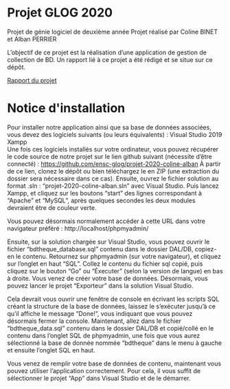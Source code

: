 # Projet GLOG 2020
Projet de génie logiciel de deuxième année
Projet réalisé par Coline BINET et Alban PERRIER

L’objectif de ce projet est la réalisation d’une application de gestion de collection de BD.
Un rapport lié à ce projet a été rédigé et se situe sur ce dépôt.

[Rapport du projet](https://github.com/aperrier004/GLOG/blob/main/RapportProjet.pdf)

# Notice d'installation
Pour installer notre application ainsi que sa base de données associées, vous devez   des logiciels suivants (ou leurs équivalents) : 
Visual Studio 2019
Xampp  
Une fois ces logiciels installés sur votre ordinateur, vous pouvez récupérer le code source de notre projet sur le lien github suivant (nécessite d’être connecté) : https://github.com/ensc-glog/projet-2020-coline-alban
À partir de ce lien, clonez le dépôt ou bien téléchargez le en ZIP (une extraction du dossier sera nécessaire dans ce cas).
Ensuite, ouvrez le fichier solution au format .sln : “projet-2020-coline-alban.sln” avec Visual Studio.
Puis lancez Xampp, et cliquez sur les boutons “start” des lignes correspondant à “Apache” et “MySQL”, après quelques secondes les deux modules devraient être de couleur verte.


Vous pouvez désormais normalement accéder à cette URL dans votre navigateur préféré : http://localhost/phpmyadmin/

Ensuite, sur la solution chargée sur Visual Studio, vous pouvez ouvrir le fichier “bdtheque_database.sql” contenu dans le dossier DAL/DB, copiez-en le contenu.
Retournez sur phpmyadmin (sur votre navigateur), et cliquez sur l’onglet en haut “SQL”. Collez le contenu du fichier sql copié, puis cliquez sur le bouton “Go” ou “Éxecuter” (selon la version de langue) en bas à droite. Vous venez de créer votre base de données.
Désormais, vous pouvez lancer le projet “Exporteur” dans la solution Visual Studio.

Cela devrait vous ouvrir une fenêtre de console en écrivant les scripts SQL créant la structure de la base de données, laissez le s’exécuter jusqu’à ce qu’il affiche le message “Done!”, vous indiquant que vous pouvez désormais fermer la console.
Maintenant, allez dans le fichier “bdtheque_data.sql” contenu dans le dossier DAL/DB et copié/collé en le contenu dans l’onglet SQL de phpmyadmin, une fois que vous aurez sélectionné la base de donnée nommée “bdtheque” dans le menu à gauche et ensuite l’onglet SQL en haut.


Vous venez de remplir votre base de données de contenu, maintenant vous pouvez utiliser l’application correctement.
Pour cela, il vous suffit de sélectionner le projet “App” dans Visual Studio et de le démarrer.


